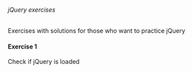 ###### jQuery exercises
Exercises with solutions for those who want to practice jQuery
#### Exercise 1
Check if jQuery is loaded

